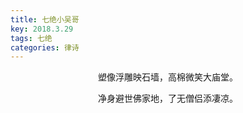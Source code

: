 ```yaml
---
title: 七绝小吴哥
key: 2018.3.29
tags: 七绝
categories: 律诗
---
```


<p align="center">塑像浮雕映石墙，高棉微笑大庙堂。
</p>
<p align="center">净身避世佛家地，了无僧侣添凄凉。
</p>
<p align="center"></br>
</p>
